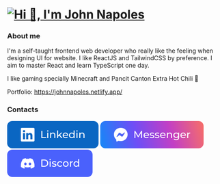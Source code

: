 # [![Hi 👋, I'm John Napoles](https://i.imgur.com/PmiUIue.png)](https://johnnapoles.netlify.app/)

### About me

I'm a self-taught frontend web developer who really like the feeling when designing UI for website. I like ReactJS and TailwindCSS by preference. I aim to master React and learn TypeScript one day.

I like gaming specially Minecraft and Pancit Canton Extra Hot Chili 🍜

Portfolio: https://johnnapoles.netlify.app/


### Contacts

[![LinkedIn](https://raw.githubusercontent.com/MinecraftJohn/MinecraftJohn/d0be74117a626d1101a10ec1ecde811d0362ae6e/assets/svg/linkedin.svg)](https://www.linkedin.com/in/johnnapoles/)
[![Messenger](https://raw.githubusercontent.com/MinecraftJohn/MinecraftJohn/0b7814e44ddd80c4105d8d3c98edba4f90d62f34/assets/svg/messenger.svg)](http://m.me/minecraft.john72)
[![Discord](https://raw.githubusercontent.com/MinecraftJohn/MinecraftJohn/d0be74117a626d1101a10ec1ecde811d0362ae6e/assets/svg/discord.svg)](http://discordapp.com/users/3437)
